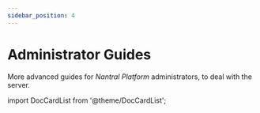 ```yaml
---
sidebar_position: 4
---
```


# Administrator Guides

More advanced guides for _Nantral Platform_ administrators, to deal with
the server.

import DocCardList from '@theme/DocCardList';

<DocCardList />
